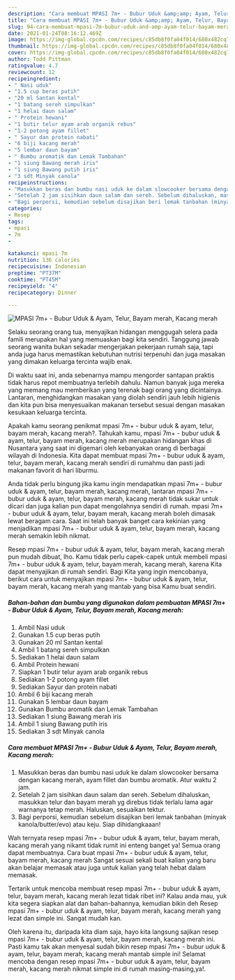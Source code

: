 ```yaml
---
description: "Cara membuat MPASI 7m+ - Bubur Uduk &amp;amp; Ayam, Telur, Bayam merah, Kacang merah yang enak Untuk Jualan"
title: "Cara membuat MPASI 7m+ - Bubur Uduk &amp;amp; Ayam, Telur, Bayam merah, Kacang merah yang enak Untuk Jualan"
slug: 94-cara-membuat-mpasi-7m-bubur-uduk-and-amp-ayam-telur-bayam-merah-kacang-merah-yang-enak-untuk-jualan
date: 2021-01-24T08:16:12.469Z
image: https://img-global.cpcdn.com/recipes/c85db8f0fa04f014/680x482cq70/mpasi-7m-bubur-uduk-ayam-telur-bayam-merah-kacang-merah-foto-resep-utama.jpg
thumbnail: https://img-global.cpcdn.com/recipes/c85db8f0fa04f014/680x482cq70/mpasi-7m-bubur-uduk-ayam-telur-bayam-merah-kacang-merah-foto-resep-utama.jpg
cover: https://img-global.cpcdn.com/recipes/c85db8f0fa04f014/680x482cq70/mpasi-7m-bubur-uduk-ayam-telur-bayam-merah-kacang-merah-foto-resep-utama.jpg
author: Todd Pittman
ratingvalue: 4.7
reviewcount: 12
recipeingredient:
- " Nasi uduk"
- "1.5 cup beras putih"
- "20 ml Santan kental"
- "1 batang sereh simpulkan"
- "1 helai daun salam"
- " Protein hewani"
- "1 butir telur ayam arab organik rebus"
- "1-2 potong ayam fillet"
- " Sayur dan protein nabati"
- "6 biji kacang merah"
- "5 lembar daun bayam"
- " Bumbu aromatik dan Lemak Tambahan"
- "1 siung Bawang merah iris"
- "1 siung Bawang putih iris"
- "3 sdt Minyak canola"
recipeinstructions:
- "Masukkan beras dan bumbu nasi uduk ke dalam slowcooker bersama dengan kacang merah, ayam fillet dan bumbu aromatik. Atur waktu 2 jam."
- "Setelah 2 jam sisihkan daun salam dan sereh. Sebelum dihaluskan, masukkan telur dan bayam merah yg direbus tidak terlalu lama agar warnanya tetap merah. Haluskan, sesuaikan tektur."
- "Bagi perporsi, kemudian sebelum disajikan beri lemak tanbahan (minyak kanola/butter/evo) atau keju. Siap dihidangkaaan!"
categories:
- Resep
tags:
- mpasi
- 7m
- 

katakunci: mpasi 7m  
nutrition: 136 calories
recipecuisine: Indonesian
preptime: "PT37M"
cooktime: "PT45M"
recipeyield: "4"
recipecategory: Dinner

---
```



![MPASI 7m+ - Bubur Uduk &amp; Ayam, Telur, Bayam merah, Kacang merah](https://img-global.cpcdn.com/recipes/c85db8f0fa04f014/680x482cq70/mpasi-7m-bubur-uduk-ayam-telur-bayam-merah-kacang-merah-foto-resep-utama.jpg)

Selaku seorang orang tua, menyajikan hidangan menggugah selera pada famili merupakan hal yang memuaskan bagi kita sendiri. Tanggung jawab seorang  wanita bukan sekadar mengerjakan pekerjaan rumah saja, tapi anda juga harus memastikan kebutuhan nutrisi terpenuhi dan juga masakan yang dimakan keluarga tercinta wajib enak.

Di waktu  saat ini, anda sebenarnya mampu mengorder santapan praktis tidak harus repot membuatnya terlebih dahulu. Namun banyak juga mereka yang memang mau memberikan yang terenak bagi orang yang dicintainya. Lantaran, menghidangkan masakan yang diolah sendiri jauh lebih higienis dan kita pun bisa menyesuaikan makanan tersebut sesuai dengan masakan kesukaan keluarga tercinta. 



Apakah kamu seorang penikmat mpasi 7m+ - bubur uduk &amp; ayam, telur, bayam merah, kacang merah?. Tahukah kamu, mpasi 7m+ - bubur uduk &amp; ayam, telur, bayam merah, kacang merah merupakan hidangan khas di Nusantara yang saat ini digemari oleh kebanyakan orang di berbagai wilayah di Indonesia. Kita dapat membuat mpasi 7m+ - bubur uduk &amp; ayam, telur, bayam merah, kacang merah sendiri di rumahmu dan pasti jadi makanan favorit di hari liburmu.

Anda tidak perlu bingung jika kamu ingin mendapatkan mpasi 7m+ - bubur uduk &amp; ayam, telur, bayam merah, kacang merah, lantaran mpasi 7m+ - bubur uduk &amp; ayam, telur, bayam merah, kacang merah tidak sukar untuk dicari dan juga kalian pun dapat mengolahnya sendiri di rumah. mpasi 7m+ - bubur uduk &amp; ayam, telur, bayam merah, kacang merah boleh dimasak lewat beragam cara. Saat ini telah banyak banget cara kekinian yang menjadikan mpasi 7m+ - bubur uduk &amp; ayam, telur, bayam merah, kacang merah semakin lebih nikmat.

Resep mpasi 7m+ - bubur uduk &amp; ayam, telur, bayam merah, kacang merah pun mudah dibuat, lho. Kamu tidak perlu capek-capek untuk membeli mpasi 7m+ - bubur uduk &amp; ayam, telur, bayam merah, kacang merah, karena Kita dapat menyajikan di rumah sendiri. Bagi Kita yang ingin mencobanya, berikut cara untuk menyajikan mpasi 7m+ - bubur uduk &amp; ayam, telur, bayam merah, kacang merah yang mantab yang bisa Kamu buat sendiri.

<!--inarticleads1-->

##### Bahan-bahan dan bumbu yang digunakan dalam pembuatan MPASI 7m+ - Bubur Uduk &amp; Ayam, Telur, Bayam merah, Kacang merah:

1. Ambil  Nasi uduk
1. Gunakan 1.5 cup beras putih
1. Gunakan 20 ml Santan kental
1. Ambil 1 batang sereh simpulkan
1. Sediakan 1 helai daun salam
1. Ambil  Protein hewani
1. Siapkan 1 butir telur ayam arab organik rebus
1. Sediakan 1-2 potong ayam fillet
1. Sediakan  Sayur dan protein nabati
1. Ambil 6 biji kacang merah
1. Gunakan 5 lembar daun bayam
1. Gunakan  Bumbu aromatik dan Lemak Tambahan
1. Sediakan 1 siung Bawang merah iris
1. Ambil 1 siung Bawang putih iris
1. Sediakan 3 sdt Minyak canola




<!--inarticleads2-->

##### Cara membuat MPASI 7m+ - Bubur Uduk &amp; Ayam, Telur, Bayam merah, Kacang merah:

1. Masukkan beras dan bumbu nasi uduk ke dalam slowcooker bersama dengan kacang merah, ayam fillet dan bumbu aromatik. Atur waktu 2 jam.
1. Setelah 2 jam sisihkan daun salam dan sereh. Sebelum dihaluskan, masukkan telur dan bayam merah yg direbus tidak terlalu lama agar warnanya tetap merah. Haluskan, sesuaikan tektur.
1. Bagi perporsi, kemudian sebelum disajikan beri lemak tanbahan (minyak kanola/butter/evo) atau keju. Siap dihidangkaaan!




Wah ternyata resep mpasi 7m+ - bubur uduk &amp; ayam, telur, bayam merah, kacang merah yang nikamt tidak rumit ini enteng banget ya! Semua orang dapat membuatnya. Cara buat mpasi 7m+ - bubur uduk &amp; ayam, telur, bayam merah, kacang merah Sangat sesuai sekali buat kalian yang baru akan belajar memasak atau juga untuk kalian yang telah hebat dalam memasak.

Tertarik untuk mencoba membuat resep mpasi 7m+ - bubur uduk &amp; ayam, telur, bayam merah, kacang merah lezat tidak ribet ini? Kalau anda mau, yuk kita segera siapkan alat dan bahan-bahannya, kemudian bikin deh Resep mpasi 7m+ - bubur uduk &amp; ayam, telur, bayam merah, kacang merah yang lezat dan simple ini. Sangat mudah kan. 

Oleh karena itu, daripada kita diam saja, hayo kita langsung sajikan resep mpasi 7m+ - bubur uduk &amp; ayam, telur, bayam merah, kacang merah ini. Pasti kamu tak akan menyesal sudah bikin resep mpasi 7m+ - bubur uduk &amp; ayam, telur, bayam merah, kacang merah mantab simple ini! Selamat mencoba dengan resep mpasi 7m+ - bubur uduk &amp; ayam, telur, bayam merah, kacang merah nikmat simple ini di rumah masing-masing,ya!.

